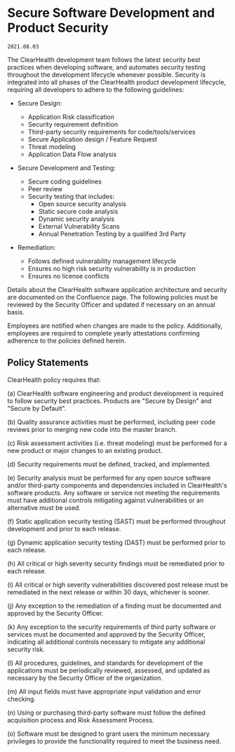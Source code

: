 # Secure Software Development and Product Security
`2021.08.03`

The ClearHealth development team follows the latest security best practices
when developing software, and automates security testing throughout the development
lifecycle whenever possible. Security is integrated into all phases
of the ClearHealth product development lifecycle, requiring all developers to adhere to the following guidelines:

* Secure Design:
    - Application Risk classification
    - Security requirement definition
    - Third-party security requirements for code/tools/services
    - Secure Application design / Feature Request
    - Threat modeling
    - Application Data Flow analysis

* Secure Development and Testing:
    - Secure coding guidelines
    - Peer review
    - Security testing that includes:
        - Open source security analysis
        - Static secure code analysis
        - Dynamic security analysis
        - External Vulnerability Scans
        - Annual Penetration Testing by a qualified 3rd Party

* Remediation:
    - Follows defined vulnerability management lifecycle
    - Ensures no high risk security vulnerability is in production
    - Ensures no license conflicts

Details about the ClearHealth software application architecture and security are documented on the Confluence page.
The following policies must be reviewed by the Security Officer and updated if necessary on an annual basis.

Employees are notified when changes are made to the policy.  Additionally, employees are required to complete yearly attestations confirming adherence to the policies defined herein.

## Policy Statements

ClearHealth policy requires that:

(a) ClearHealth software engineering and product development is required to follow security best practices. Products are "Secure by Design" and "Secure by Default".

(b) Quality assurance activities must be performed, including peer code reviews prior to merging new code into the master branch. 

(c) Risk assessment activities (i.e. threat modeling) must be performed for a new product or major changes to an existing product.

(d) Security requirements must be defined, tracked, and implemented.

(e) Security analysis must be performed for any open source software and/or third-party components and dependencies included in ClearHealth's software products. Any software or service not meeting the requirements must have additional controls mitigating against vulnerabilities or an alternative must be used.

(f) Static application security testing (SAST) must be performed throughout development and prior to each release.

(g) Dynamic application security testing (DAST) must be performed prior to each release.

(h) All critical or high severity security findings must be remediated prior to each release.

(i) All critical or high severity vulnerabilities discovered post release must be remediated in the next release or within 30 days, whichever is sooner.

(j) Any exception to the remediation of a finding must be documented and approved by the Security Officer.

(k) Any exception to the security requirements of third party software or services must be documented and approved by the Security Officer, indicating all additional controls necessary to mitigate any additional security risk.

(l) All procedures, guidelines, and standards for development of the applications must be periodically reviewed, assessed, and updated as necessary by the Security Officer of the organization.

(m) All input fields must have appropriate input validation and error checking.

(n) Using or purchasing third-party software must follow the defined acquisition process and Risk Assessment Process.

(o) Software must be designed to grant users the minimum necessary privileges to provide the functionality required to meet the business need.

